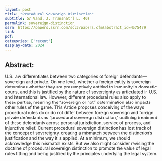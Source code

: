 ```yaml
---
layout: post
title: "Procedural Sovereign Distinction"
subtitle: 57 Vand. J. Transnat'l L. 469
permalink: sovereign-distinction
ssrn: https://papers.ssrn.com/sol3/papers.cfm?abstract_id=4575479
link: 
pdf: 
categories: ['recent']
display-date: 2024
---
```


<h2>Abstract:</h2>
U.S. law differentiates between two categories of foreign defendants—sovereign and private. On one level, whether a foreign entity is sovereign determines whether they are presumptively entitled to immunity in domestic courts, and this is justified by the nature of sovereignty as articulated in U.S. and international law. However, different procedural rules also apply to these parties, meaning the “sovereign or not” determination also impacts other rules of the game. This Article proposes conceiving of the ways procedural rules do or do not differ between foreign sovereign and foreign private defendants as “procedural sovereign distinction,” outlining treatment of these defendants across personal jurisdiction, service of process, and injunctive relief. Current procedural sovereign distinction has lost track of the concept of sovereignty, creating a mismatch between the distinction’s justification and the way it is applied. At a minimum, we should acknowledge this mismatch exists. But we also might consider revising the doctrine of procedural sovereign distinction to promote the value of legal rules fitting and being justified by the principles underlying the legal system.
